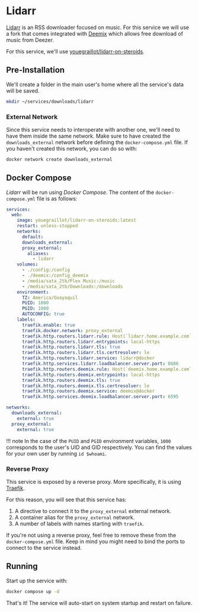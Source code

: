 # Lidarr

[Lidarr](https://lidarr.audio/) is an RSS downloader focused on music. For this service we will use a fork that comes integrated with [Deemix](https://www.reddit.com/r/deemix/) which allows free download of music from Deezer.

For this service, we'll use [youegraillot/lidarr-on-steroids](https://hub.docker.com/r/youegraillot/lidarr-on-steroids).

## Pre-Installation

We'll create a folder in the main user's home where all the service's data will be saved.

```bash
mkdir ~/services/downloads/lidarr
```

### External Network

Since this service needs to interoperate with another one, we'll need to have them inside the same network. Make sure to have created the `downloads_external` network before defining the `docker-compose.yml` file. If you haven't created this network, you can do so with:

```bash
docker network create downloads_external
```

## Docker Compose

*Lidarr* will be run using *Docker Compose*. The content of the `docker-compose.yml` file is as follows:

```yaml
services:
  web:
    image: youegraillot/lidarr-on-steroids:latest
    restart: unless-stopped
    networks:
      default:
      downloads_external:
      proxy_external:
        aliases:
          - lidarr
    volumes:
      - ./config:/config
      - ./deemix:/config_deemix
      - /media/sata_2tb/Plex Music:/music
      - /media/sata_2tb/Downloads:/downloads
    environment:
      TZ: America/Guayaquil
      PUID: 1000
      PGID: 1000
      AUTOCONFIG: true
    labels:
      traefik.enable: true
      traefik.docker.network: proxy_external
      traefik.http.routers.lidarr.rule: Host(`lidarr.home.example.com`, `lidarr.vpn.example.com`)
      traefik.http.routers.lidarr.entrypoints: local-https
      traefik.http.routers.lidarr.tls: true
      traefik.http.routers.lidarr.tls.certresolver: le
      traefik.http.routers.lidarr.service: lidarr@docker
      traefik.http.services.lidarr.loadbalancer.server.port: 8686
      traefik.http.routers.deemix.rule: Host(`deemix.home.example.com`, `deemix.vpn.example.com`)
      traefik.http.routers.deemix.entrypoints: local-https
      traefik.http.routers.deemix.tls: true
      traefik.http.routers.deemix.tls.certresolver: le
      traefik.http.routers.deemix.service: deemix@docker
      traefik.http.services.deemix.loadbalancer.server.port: 6595

networks:
  downloads_external:
    external: true
  proxy_external:
    external: true
```

!!! note
    In the case of the `PUID` and `PGID` environment variables, `1000` corresponds to the user's UID and GID respectively. You can find the values for your own user by running `id $whoami`.

### Reverse Proxy

This service is exposed by a reverse proxy. More specifically, it is using [Traefik](../networking/traefik.md).

For this reason, you will see that this service has:

1. A directive to connect it to the `proxy_external` external network.
2. A container alias for the `proxy_external` network.
3. A number of labels with names starting with `traefik`.

If you're not using a reverse proxy, feel free to remove these from the `docker-compose.yml` file.
Keep in mind you might need to bind the ports to connect to the service instead.

## Running

Start up the service with:

```bash
docker compose up -d
```

That's it! The service will auto-start on system startup and restart on failure.
